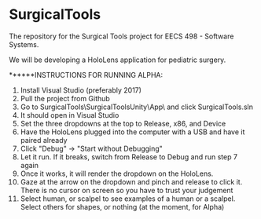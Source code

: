 # SurgicalTools

The repository for the Surgical Tools project for EECS 498 - Software Systems.

We will be developing a HoloLens application for pediatric surgery.

******INSTRUCTIONS FOR RUNNING ALPHA:
1) Install Visual Studio (preferably 2017)
2) Pull the project from Github
3) Go to SurgicalTools\SurgicalToolsUnity\App\ and click SurgicalTools.sln
4) It should open in Visual Studio
5) Set the three dropdowns at the top to Release, x86, and Device
6) Have the HoloLens plugged into the computer with a USB and have it paired already
7) Click "Debug" -> "Start without Debugging"
8) Let it run. If it breaks, switch from Release to Debug and run step 7 again
9) Once it works, it will render the dropdown on the HoloLens. 
10) Gaze at the arrow on the dropdown and pinch and release to click it. There is no cursor on screen so you have to trust your judgement
11) Select human, or scalpel to see examples of a human or a scalpel. Select others for shapes, or nothing (at the moment, for Alpha)